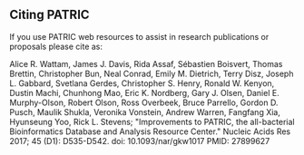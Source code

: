 ## Citing PATRIC 

If you use PATRIC web resources to assist in research publications or proposals please cite as:

Alice R. Wattam, James J. Davis, Rida Assaf, Sébastien Boisvert, Thomas Brettin, Christopher Bun, Neal Conrad, Emily M. Dietrich, Terry Disz, Joseph L. Gabbard, Svetlana Gerdes, Christopher S. Henry, Ronald W. Kenyon, Dustin Machi, Chunhong Mao, Eric K. Nordberg, Gary J. Olsen, Daniel E. Murphy-Olson, Robert Olson, Ross Overbeek, Bruce Parrello, Gordon D. Pusch, Maulik Shukla, Veronika Vonstein, Andrew Warren, Fangfang Xia, Hyunseung Yoo, Rick L. Stevens; "Improvements to PATRIC, the all-bacterial Bioinformatics Database and Analysis Resource Center." Nucleic Acids Res 2017; 45 (D1): D535-D542. doi: 10.1093/nar/gkw1017 PMID: 27899627
